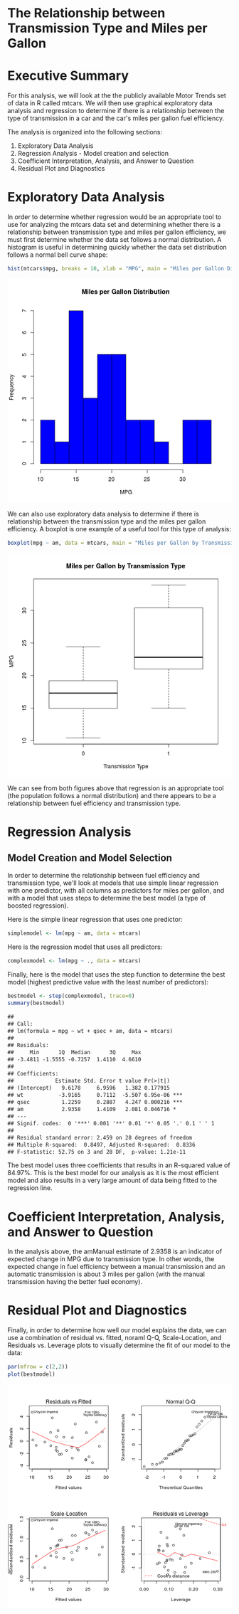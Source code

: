 The Relationship between Transmission Type and Miles per Gallon
========================================================

# Executive Summary

For this analysis, we will look at the the publicly available Motor Trends set of data in R called mtcars.  We will then use graphical exploratory data analysis and regression to determine if there is a relationship between the type of transmission in a car and the car's miles per gallon fuel efficiency.

The analysis is organized into the following sections:  
1. Exploratory Data Analysis  
2. Regression Analysis - Model creation and selection  
3. Coefficient Interpretation, Analysis, and Answer to Question  
4. Residual Plot and Diagnostics  

# Exploratory Data Analysis

In order to determine whether regression would be an appropriate tool to use for analyzing the mtcars data set and determining whether there is a relationship between transmission type and miles per gallon efficiency, we must first determine whether the data set follows a normal distribution.  A histogram is useful in determining quickly whether the data set distribution follows a normal bell curve shape:


```r
hist(mtcars$mpg, breaks = 10, xlab = "MPG", main = "Miles per Gallon Distribution", col = "blue")
```

![plot of chunk unnamed-chunk-1](figure/unnamed-chunk-1-1.png) 

We can also use exploratory data analysis to determine if there is relationship between the transmission type and the miles per gallon efficiency.  A boxplot is one example of a useful tool for this type of analysis:


```r
boxplot(mpg ~ am, data = mtcars, main = "Miles per Gallon by Transmission Type", xlab = "Transmission Type", ylab = "MPG")
```

![plot of chunk unnamed-chunk-2](figure/unnamed-chunk-2-1.png) 

We can see from both figures above that regression is an appropriate tool (the population follows a normal distribution) and there appears to be a relationship between fuel efficiency and transmission type.

# Regression Analysis

## Model Creation and Model Selection

In order to determine the relationship between fuel efficiency and transmission type, we'll look at models that use simple linear regression with one predictor, with all columns as predictors for miles per gallon, and with a model that uses steps to determine the best model (a type of boosted regression).

Here is the simple linear regression that uses one predictor:


```r
simplemodel <- lm(mpg ~ am, data = mtcars)
```

Here is the regression model that uses all predictors:


```r
complexmodel <- lm(mpg ~ ., data = mtcars)
```

Finally, here is the model that uses the step function to determine the best model (highest predictive value with the least number of predictors):


```r
bestmodel <- step(complexmodel, trace=0)
summary(bestmodel)
```

```
## 
## Call:
## lm(formula = mpg ~ wt + qsec + am, data = mtcars)
## 
## Residuals:
##     Min      1Q  Median      3Q     Max 
## -3.4811 -1.5555 -0.7257  1.4110  4.6610 
## 
## Coefficients:
##             Estimate Std. Error t value Pr(>|t|)    
## (Intercept)   9.6178     6.9596   1.382 0.177915    
## wt           -3.9165     0.7112  -5.507 6.95e-06 ***
## qsec          1.2259     0.2887   4.247 0.000216 ***
## am            2.9358     1.4109   2.081 0.046716 *  
## ---
## Signif. codes:  0 '***' 0.001 '**' 0.01 '*' 0.05 '.' 0.1 ' ' 1
## 
## Residual standard error: 2.459 on 28 degrees of freedom
## Multiple R-squared:  0.8497,	Adjusted R-squared:  0.8336 
## F-statistic: 52.75 on 3 and 28 DF,  p-value: 1.21e-11
```

The best model uses three coefficients that results in an R-squared value of 84.97%.  This is the best model for our analysis as it is the most efficient model and also results in a very large amount of data being fitted to the regression line.  

# Coefficient Interpretation, Analysis, and Answer to Question

In the analysis above, the amManual estimate of 2.9358 is an indicator of expected change in MPG due to transmission type. In other words, the expected change in fuel efficiency between a manual transmission and an automatic transmission is about 3 miles per gallon (with the manual transmission having the better fuel economy).

# Residual Plot and Diagnostics

Finally, in order to determine how well our model explains the data, we can use a combination of residual vs. fitted, noraml Q-Q, Scale-Location, and Residuals vs. Leverage plots to visually determine the fit of our model to the data:


```r
par(mfrow = c(2,2))
plot(bestmodel)
```

![plot of chunk unnamed-chunk-6](figure/unnamed-chunk-6-1.png) 

